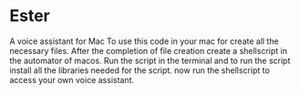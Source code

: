 # Ester
A voice assistant for Mac
To use this code  in your mac for create all the necessary files. After the completion of file creation create a shellscript in the automator of macos. Run the script in the terminal and to run the script install all the libraries needed for the script. now run the shellscript to access your own voice assistant.
